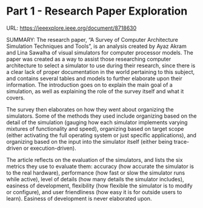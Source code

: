 # Part 1 - Research Paper Exploration

URL: https://ieeexplore.ieee.org/document/8718630

<p>SUMMARY: The research paper, “A Survey of Computer Architecture Simulation Techniques and Tools”, is an analysis created by Ayaz Akram and Lina Sawalha of visual simulators for computer processor models. The paper was created as a way to assist those researching computer architecture to select a simulator to use during their research, since there is a clear lack of proper documentation in the world pertaining to this subject, and contains several tables and models to further elaborate upon their information. The introduction goes on to explain the main goal of a simulation, as well as explaining the role of the survey itself and what it covers.</p>

<p>The survey then elaborates on how they went about organizing the simulators. Some of the methods they used include organizing based on the detail of the simulation (gauging how each simulator implements varying mixtures of functionality and speed), organizing based on target scope (either activating the full operating system or just specific applications), and organizing based on the input into the simulator itself (either being trace-driven or execution-driven).</p>

<p>The article reflects on the evaluation of the simulators, and lists the six metrics they use to evaluate them: accuracy (how accurate the simulator is to the real hardware), performance (how fast or slow the simulator runs while active), level of details (how many details the simulator includes), easiness of development, flexibility (how flexible the simulator is to modify or configure), and user friendliness (how easy it is for outside users to learn). Easiness of development is never elaborated upon.</p>

